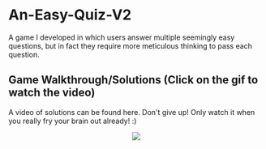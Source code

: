 # An-Easy-Quiz-V2

A game I developed in which users answer multiple seemingly easy questions, but in fact they require more meticulous thinking to pass each question.

## Game Walkthrough/Solutions (Click on the gif to watch the video) 

A video of solutions can be found here. Don't give up! Only watch it when you really fry your brain out already! :)

  <p align="center">
    <a href="https://drive.google.com/file/d/1AK-_ivaVEercXR1RWYhOlKCxEicxACR5/view?usp=sharing" target="_blank">
      <img src="https://github.com/fyk211/Intro-to-IM/blob/main/midtermProject/progress_images/walkthru.gif?raw=true">
    </a>
  </p>

